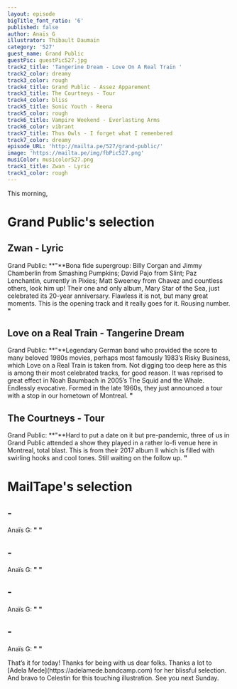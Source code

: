 ```yaml
---
layout: episode
bigTitle_font_ratio: '6'
published: false
author: Anaïs G
illustrator: Thibault Daumain
category: '527'
guest_name: Grand Public
guestPic: guestPic527.jpg
track2_title: 'Tangerine Dream - Love On A Real Train '
track2_color: dreamy
track3_color: rough
track4_title: Grand Public - Assez Apparement
track3_title: The Courtneys - Tour
track4_color: bliss
track5_title: Sonic Youth - Reena
track5_color: rough
track6_title: Vampire Weekend - Everlasting Arms
track6_color: vibrant
track7_title: Thus Owls - I forget what I remenbered
track7_color: dreamy
episode_URL: 'http://mailta.pe/527/grand-public/'
image: 'https://mailta.pe/img/fbPic527.png'
musiColor: musicolor527.png
track1_title: Zwan - Lyric
track1_color: rough
---
```

<p id="introduction">
	This morning, 
</p>

# Grand Public's selection

## Zwan - Lyric

Grand Public: **"**Bona fide supergroup: Billy Corgan and Jimmy Chamberlin from Smashing Pumpkins; David Pajo from Slint; Paz Lenchantin, currently in Pixies; Matt Sweeney from Chavez and countless others, look him up! Their one and only album, Mary Star of the Sea, just celebrated its 20-year anniversary. Flawless it is not, but many great moments. This is the opening track and it really goes for it. Rousing number. **"**

## Love on a Real Train - Tangerine Dream

Grand Public: **"**Legendary German band who provided the score to many beloved 1980s movies, perhaps most famously 1983’s Risky Business, which Love on a Real Train is taken from. Not digging too deep here as this is among their most celebrated tracks, for good reason. It was reprised to great effect in Noah Baumbach in 2005’s The Squid and the Whale. Endlessly evocative. Formed in the late 1960s, they just announced a tour with a stop in our hometown of Montreal. **"**

## The Courtneys -  Tour

Grand Public: **"**Hard to put a date on it but pre-pandemic, three of us in Grand Public attended a show they played in a rather lo-fi venue here in Montreal, total blast. This is from their 2017 album II which is filled with swirling hooks and cool tones. Still waiting on the follow up. **"**


# MailTape's selection

##  - 

Anaïs G: **"** **"**

##  - 

Anaïs G: **"** **"**

## - 

Anaïs G: **"** **"**


##  - 

Anaïs G: **"** **"**

<p id="outroduction">That’s it for today! Thanks for being with us dear folks. Thanks a lot to [Adela Mede](https://adelamede.bandcamp.com) for her blissful selection. And bravo to Celestin for this touching illustration. See you next Sunday.</p>